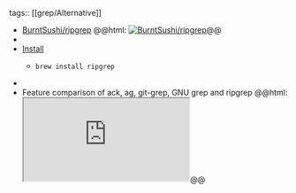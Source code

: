 tags:: [[grep/Alternative]]

- [BurntSushi/ripgrep](https://github.com/BurntSushi/ripgrep)
  @@html: <a href="https://github.com/BurntSushi/ripgrep/"><img src="https://github-readme-stats-astronomer.vercel.app/api/pin/?username=BurntSushi&repo=ripgrep&theme=tokyonight" alt="BurntSushi/ripgrep"/></a>@@
-
- [Install](https://github.com/BurntSushi/ripgrep#installation)
	- ```shell
	  brew install ripgrep
	  ```
-
- Feature comparison of ack, ag, git-grep, GNU grep and ripgrep
  @@html: <iframe src="https://beyondgrep.com/feature-comparison/" alt="Feature comparison" class="browser-tab"></iframe>@@